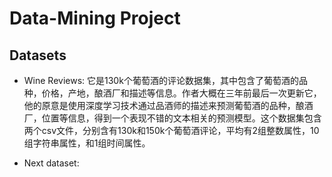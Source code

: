 # Data-Mining Project

## Datasets
* Wine Reviews: 它是130k个葡萄酒的评论数据集，其中包含了葡萄酒的品种，价格，产地，酿酒厂和描述等信息。作者大概在三年前最后一次更新它，他的原意是使用深度学习技术通过品酒师的描述来预测葡萄酒的品种，酿酒厂，位置等信息，得到一个表现不错的文本相关的预测模型。这个数据集包含两个csv文件，分别含有130k和150k个葡萄酒评论，平均有2组整数属性，10组字符串属性，和1组时间属性。

* Next dataset: 
